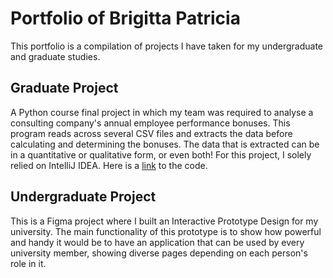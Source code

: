 # Portfolio of Brigitta Patricia
This portfolio is a compilation of projects I have taken for my undergraduate and graduate studies.

## Graduate Project
A Python course final project in which my team was required to analyse a consulting company's annual employee performance bonuses. This program reads across several CSV files and extracts the data before calculating and determining the bonuses. The data that is extracted can be in a quantitative or qualitative form, or even both! For this project, I solely relied on IntelliJ IDEA. Here is a [link](https://github.com/brigittapatricia/Final-Project) to the code.

## Undergraduate Project
This is a Figma project where I built an Interactive Prototype Design for my university. The main functionality of this prototype is to show how powerful and handy it would be to have an application that can be used by every university member, showing diverse pages depending on each person's role in it.
